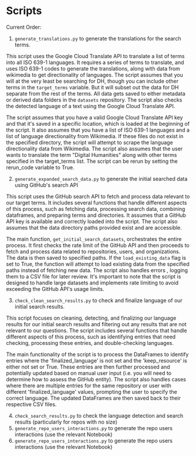 # Scripts

Current Order:

1. `generate_translations.py` to generate the translations for the search terms.

This script uses the Google Cloud Translate API to translate a list of terms into all ISO 639-1 languages. It requires a series of terms to translate, and uses ISO 639-1 codes to generate the translations, along with data from wikimedia to get directionality of languages. The script assumes that you will at the very least be searching for DH, though you can include other terms in the `target_terms` variable. But it will subset out the data for DH separate from the rest of the terms. All data gets saved to either metadata or derived data folders in the `datasets` repository. The script also checks the detected language of a text using the Google Cloud Translate API.
   
The script assumes that you have a valid Google Cloud Translate API key and that it's saved in a specific location, which is loaded at the beginning of the script. It also assumes that you have a list of ISO 639-1 languages and a list of language directionality from Wikimedia. If these files do not exist in the specified directory, the script will attempt to scrape the language directionality data from Wikimedia. The script also assumes that the user wants to translate the term "Digital Humanities" along with other terms specified in the target_terms list. The script can be rerun by setting the rerun_code variable to True.

2. `generate_expanded_search_data.py` to generate the initial searched data using GitHub's search API
   
This script uses the GitHub search API to fetch and process data relevant to our target terms. It includes several functions that handle different aspects of this process, such as fetching data, processing search data, combining dataframes, and preparing terms and directories. It assumes that a GitHub API key is available and correctly loaded into the script. The script also assumes that the data directory paths provided exist and are accessible.
   
The main function, `get_initial_search_datasets`, orchestrates the entire process. It first checks the rate limit of the GitHub API and then proceeds to fetch and process data related to repositories, users, and organizations. The data is then saved to specified paths. If the `load_existing_data` flag is set to True, the function will attempt to load existing data from the specified paths instead of fetching new data. The script also handles errors , logging them to a CSV file for later review. It's important to note that the script is designed to handle large datasets and implements rate limiting to avoid exceeding the GitHub API's usage limits.

3. `check_clean_search_results.py` to check and finalize language of our initial search results.

This script focuses on cleaning, detecting, and finalizing our language results for our initial search results and filtering out any results that are not relevant to our questions. The script includes several functions that handle different aspects of this process, such as identifying entries that need checking, processing these entries, and double-checking languages.

The main functionality of the script is to process the DataFrames to identify entries where the 'finalized_language' is not set and the 'keep_resource' is either not set or True. These entries are then further processed and potentially updated based on manual user input (i.e. you will need to determine how to assess the GitHub entity). The script also handles cases where there are multiple entries for the same repository or user with different 'finalized_language' values, prompting the user to specify the correct language. The updated DataFrames are then saved back to their respective CSV files.

4. `check_search_results.py` to check the language detection and search results (particularly for repos with no size)
5. `generate_repo_users_interactions.py` to generate the repo users interactions (use the relevant Notebook)
6. `generate_repo_users_interactions.py` to generate the repo users interactions (use the relevant Notebook)